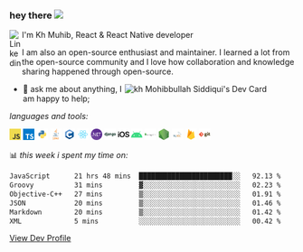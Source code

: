 ### hey there <img src="https://media.giphy.com/media/hvRJCLFzcasrR4ia7z/giphy.gif" width="25px">

<a href="https://www.linkedin.com/in/khmuhib/">
   <img align="left" alt="Linkedin" width="22px" src="https://content.linkedin.com/content/dam/me/business/en-us/amp/brand-site/v2/bg/LI-Bug.svg.original.svg" />
</a>
 
I'm Kh Muhib, React & React Native developer

I am also an open-source enthusiast and maintainer. I learned a lot from the open-source community and I love how collaboration and knowledge sharing happened through open-source.

<img align="right" src="https://api.daily.dev/devcards/fc1ec0e8179842caa3c24d152f742a52.png?r=sf4" width="300" alt="kh Mohibbullah Siddiqui's Dev Card"/>

- 💬 ask me about anything, I am happy to help;

*languages and tools:*

<code><img height="20" src="https://raw.githubusercontent.com/github/explore/80688e429a7d4ef2fca1e82350fe8e3517d3494d/topics/javascript/javascript.png"></code>
<code><img height="20" src="https://raw.githubusercontent.com/github/explore/80688e429a7d4ef2fca1e82350fe8e3517d3494d/topics/typescript/typescript.png"></code>
<code><img height="20" src="https://raw.githubusercontent.com/github/explore/80688e429a7d4ef2fca1e82350fe8e3517d3494d/topics/python/python.png"></code>
<code><img height="20" src="https://raw.githubusercontent.com/github/explore/80688e429a7d4ef2fca1e82350fe8e3517d3494d/topics/java/java.png"></code>
<code><img height="20" src="https://raw.githubusercontent.com/github/explore/80688e429a7d4ef2fca1e82350fe8e3517d3494d/topics/c/c.png"></code>
<code><img height="20" src="https://raw.githubusercontent.com/github/explore/80688e429a7d4ef2fca1e82350fe8e3517d3494d/topics/react/react.png"></code>
<code><img height="20" src="https://raw.githubusercontent.com/github/explore/80688e429a7d4ef2fca1e82350fe8e3517d3494d/topics/dotnet/dotnet.png"></code>
<code><img height="20" src="https://raw.githubusercontent.com/github/explore/80688e429a7d4ef2fca1e82350fe8e3517d3494d/topics/django/django.png"></code>
<code><img height="20" src="https://raw.githubusercontent.com/github/explore/80688e429a7d4ef2fca1e82350fe8e3517d3494d/topics/ios/ios.png"></code>
<code><img height="20" src="https://raw.githubusercontent.com/github/explore/80688e429a7d4ef2fca1e82350fe8e3517d3494d/topics/android/android.png"></code>
<code><img height="20" src="https://raw.githubusercontent.com/github/explore/80688e429a7d4ef2fca1e82350fe8e3517d3494d/topics/mongodb/mongodb.png"></code>
<code><img height="20" src="https://raw.githubusercontent.com/github/explore/80688e429a7d4ef2fca1e82350fe8e3517d3494d/topics/nodejs/nodejs.png"></code>
<code><img height="20" src="https://raw.githubusercontent.com/github/explore/80688e429a7d4ef2fca1e82350fe8e3517d3494d/topics/mysql/mysql.png"></code>
<code><img height="20" src="https://raw.githubusercontent.com/github/explore/80688e429a7d4ef2fca1e82350fe8e3517d3494d/topics/firebase/firebase.png"></code>
<code><img height="20" src="https://raw.githubusercontent.com/github/explore/80688e429a7d4ef2fca1e82350fe8e3517d3494d/topics/git/git.png"></code>

📊 *this week i spent my time on:*

<!--START_SECTION:waka-->

```text
JavaScript      21 hrs 48 mins  ███████████████████████░░   92.13 %
Groovy          31 mins         ▓░░░░░░░░░░░░░░░░░░░░░░░░   02.23 %
Objective-C++   27 mins         ▒░░░░░░░░░░░░░░░░░░░░░░░░   01.91 %
JSON            20 mins         ▒░░░░░░░░░░░░░░░░░░░░░░░░   01.46 %
Markdown        20 mins         ▒░░░░░░░░░░░░░░░░░░░░░░░░   01.42 %
XML             5 mins          ░░░░░░░░░░░░░░░░░░░░░░░░░   00.42 %
```

<a href="https://app.daily.dev/khmuhib" target="_blank" class="button pill">View Dev Profile</a>

<!--END_SECTION:waka-->
<!-- 
📈 my github stats

<p align="center"> <img src="https://github-readme-stats.vercel.app/api?username=imranimu&show_icons=true&theme=gotham" alt="imranimu" /> -->
